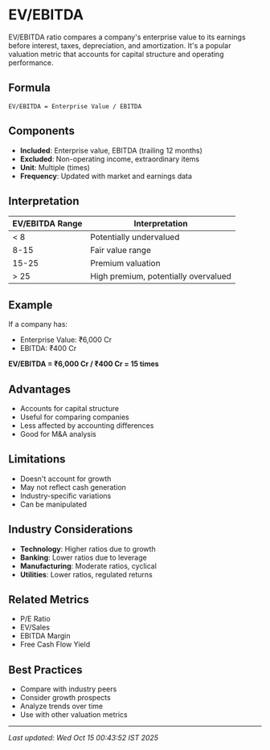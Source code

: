 # EV/EBITDA


EV/EBITDA ratio compares a company's enterprise value to its earnings before interest, taxes, depreciation, and amortization. It's a popular valuation metric that accounts for capital structure and operating performance.

## Formula
```text
EV/EBITDA = Enterprise Value / EBITDA
```

## Components
- **Included**: Enterprise value, EBITDA (trailing 12 months)
- **Excluded**: Non-operating income, extraordinary items
- **Unit**: Multiple (times)
- **Frequency**: Updated with market and earnings data

## Interpretation
| EV/EBITDA Range | Interpretation |
|-----------------|----------------|
| < 8 | Potentially undervalued |
| 8-15 | Fair value range |
| 15-25 | Premium valuation |
| > 25 | High premium, potentially overvalued |

## Example
If a company has:
- Enterprise Value: ₹6,000 Cr
- EBITDA: ₹400 Cr

**EV/EBITDA = ₹6,000 Cr / ₹400 Cr = 15 times**

## Advantages
- Accounts for capital structure
- Useful for comparing companies
- Less affected by accounting differences
- Good for M&A analysis

## Limitations
- Doesn't account for growth
- May not reflect cash generation
- Industry-specific variations
- Can be manipulated

## Industry Considerations
- **Technology**: Higher ratios due to growth
- **Banking**: Lower ratios due to leverage
- **Manufacturing**: Moderate ratios, cyclical
- **Utilities**: Lower ratios, regulated returns

## Related Metrics
- P/E Ratio
- EV/Sales
- EBITDA Margin
- Free Cash Flow Yield

## Best Practices
- Compare with industry peers
- Consider growth prospects
- Analyze trends over time
- Use with other valuation metrics

---
*Last updated: Wed Oct 15 00:43:52 IST 2025*
